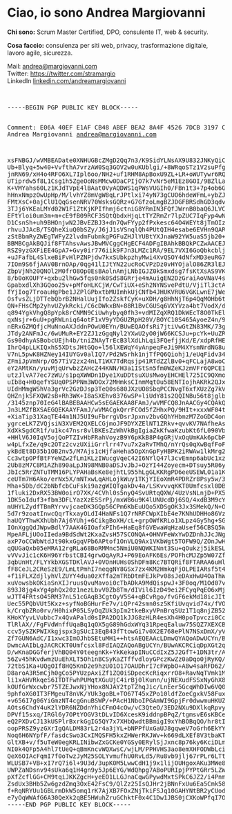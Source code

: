 <h1>Ciao, io sono <strong>Andrea Margiovanni</strong></h1>
<p><strong>Chi sono:</strong> Scrum Master Certified, DPO, consulente IT, web & security.</p>
<p><strong>Cosa faccio:</strong> consulenza per siti web, privacy, trasformazione digitale, lavoro agile, sicurezza.</p>
<p class="lead">
  Mail: <a href="mailto:andrea@margiovanni.com">andrea@margiovanni.com</a><br />
  Twitter: <a href="https://twitter.com/stramargio" rel="me">https://twitter.com/stramargio</a><br />
  LinkedIn <a href="https://www.linkedin.com/in/andreamargiovanni/">linkedin.com/andreamargiovanni</a>
</p>
<br />
<pre>
-----BEGIN PGP PUBLIC KEY BLOCK-----
  
Comment: E06A 40EF E1AF CB48 ABEF  BEA2 8A4F 4526 7DCB 3197
Comment: Andrea Margiovanni <andrea@margiovanni.com>

xsFNBGJ/wVMBEADate0XNHUGBcZMgD2Qq7n3/K9SidYLNsAX9U832JNKyQiCTHAv
Ub+Blyq+5w40+VvfthA7vrzAW0Sq3GOV2w0uKUblgi/+8WRqoSTz1V2suPfg3H+2
jnRN69/xH4o4RFO6XL7Ipl6oo/NH2+uf1RHM8ApBoxU9ZL+LR+oWUTywr6RQzTzr
UTiprdw5f8L1Csg1h5ZgeOoNsMMcw0DaCPIjO7k7vNr5eM1Ez8GOI/9BZlLa4AK0
K+VMYahs60Lz1KJdTVpE4lBAat0VyAQDWS1qPWsVUGIh0/FBn1t3+7p4ob6GoPIr
hHnxNmpzOwUpHp/M/lvhYZ8mVgW8qLrJPtlxi74yN73gCUO6hdeWFmL+ybZJ8Hrf
FMtXsC+0ajClU1QqGsenNRV70WsksGQRz+G7GfzoLmgBZJDGFBRSdhGD3qdvq3F6
3TJj6YKEaLMYd02W1F1ZtKjKPIfhmj6ctniG8YRmIN3FQfJWrnB0baQ6JLVCEMEj
EFtYloi0um3m+m+cE9fB09RCF3SQtQbdxHjqLtTYZRmZr7lpZUC7IqFyp4wNqXOb
D1CsnSh+uh9BHOnjwN2JBvEZBJ3+dn7QwFYyp2fPxkesc64O4WEYt8jTmOIza3Hp
rhvuJJAcB/TSQheXiuQ0bSZy/J6jJ1sVSnqlQh4PUtQIH4esabe6EVHn9QARAQAB
zStBbmRyZWEgTWFyZ2lvdmFubmkgPGFuZHJlYUBtYXJnaW92YW5uaS5jb20+wsGR
BBMBCgAkBQJif8FTAhsvAwsJBwMVCggCHgECF4ADFgIBAhkBBQkPCZwAACEJEIpP
RSZ9yzGXFiEE4GpA7+Gvy0ir776iik9FJn3LMZc1RA/9EL7VXI6GoQbkcblj8bm7
+uJFafbL4SlxeBiFvHlPZNPjdw7kxSUbkpzhyMwi4XvQSOY4dNfxMD3euRG7MhTC
7IOm9S6fjAAV0BrnOAp/0qg41lIJtYN22ucRoCVPzDz0vHYOjalO86ZR3lEJ/jDW
ZbpVjNh20QNOl2M0frO8Op0EsBAolnAmjLNbIGJZ0kSmxdsg7fsKtXsAS9VKTZ9T
8/b0oKOUFY+qxbu2lhGw5fqs0nk0SdS8GRrje4mAuigEN2DzGraiAoVNaV4sgpcl
GpabxdlXh3GQoo25v+pMfoHLKCjW/CwTiUX+eSh2NYNSvePdtU/VjiTl3ctAJMcv
fYjIog7TroauHgPbe1JZPlGPbxtbMUImhkUjCNfb4JHUKVRU6VGKLwnE7jWerYJ1
OsfvsZLjDTTebQbrB2NHalUujIfo2ZskfCyK+uXDH/g8HhNjT6p4QqMOHb6tgrR+
QN+FHsCMp2yhvUZykRcki/C6cDWkxBN+88R1BvCGUSq6VXYVza4bt7VodX/daVJq
q894YgkVhgQ8pYpk8rCNMN9CiUwhybyq0fh3+vdMIZqXRQ1DkWEcT8O0TkElIVs2
qxNsjr+6uU+pgRWLniq64otF1xV9yYDGUZRpH20V/BOYC10S465AyoeZ4n/9/nkV
nERxGZMQfjcMuNnoAXJddnPOwU0EYn/BUwEQAOfsRi7jtiVwGtZN83MK/73gnuig
JTdy2ANFmJc/6wUMuR+EY2ZJ1zGgqNyl2YXwU2yO0jW66KCSJu+pcYk+UuZRITvJ
Gs90dhyASBobcUEjh4b/tniZNAyTrEcB3lXdLhLqi3FQefjjKd/E/xdpRfHEOCEE
IhrQ4pLLKIQxhS5XDtsJHtGQo+l56lXEWqY4yAnpeqFeJi9M4XYsmNrdNG8u043Q
V7nL5pwK8HZNey14IUYGv0alIQ7/Pd2WSrhk1njTfPQ6Qiohj1/eUqFidv34rlfG
ZFmiJpVmNrp/O57TiV2zx24nLT1WX7TdRqsjp41RTdZZlBv0+qFCLajA8woC/ARf
eY2AMtKn/yuvMjqUrwbzZAHcZ44KNN/H3a1IStSn5fm0WZeKJzmVFr6QPCE1meAW
utzJlvA77ec7zWU/s1pqXWWDn1Dye1XuDDtsuXUsMwoyEHCHEl725IC9QXmoI1l2
uIb8q+H0qefYSUq0PSPPNm3WOOx72MHmksCInmMqt0u58ENTIojhAKRk2QJxdBlz
UIdHMmgWShVa3grVc2GzDJsp3TeQ0s680JXzUO8SbqPCCNvgT6xfXUzZg7kVeSND
QHZnjkSFXQW2sB+Rh3WK+I8aSXEhv8376wSP+liUdY81s2QQINBu56t8jglbDqTt
/3145znp70IeG4lBABEBAAHCw5sEGAEKAA8FAmJ/wVMFCQ8JnAACGy4CQAkQik9F
Jn3LMZfBXSAEGQEKAAYFAmJ/wVMACgkQrrFCOd5fZHhxPQ/9HIt+xxxWF04ti96c
+XiaTip31XaqTE44m1NJ5UI9uFbrrgVDsrJpxnv2bvGQhYHbmzM7ZoGDC4onYS80
ygrceLK7ZVQjsiN3XVEM2QXELCGjmoJF9DYXZElNT1ZRkv+qvvKV7NAfheAsCKoU
XdXkSgdCR1f/u1kc47nsr8vlBKEsZzWhVkBgIgiaZkKfwaKzubKt6fL090VbhPS7
+HHlV6J0IqV5ojQoPTZIvHbFRahVoyzB9Y6pKkB8P4gGRjVxOqUmKAk6pCbPw1Bo
w4pLfxZe/q9c2OTz2cvzUXiiGrrlrr47vu7x2aRvTMhQ/nYrQs0qXwBqfFoFJAEP
ykBdEt8D35b1OB2nv5/M7Ajs1cHjfaHeha5OpXnGpFyHBPK2iRWAw1lkMrg2tUs4
Cc3wtpOPfBtFYeWZw2fLm1KLzIWucgVqeC42I6NYlQ47l3cvEmnp6abUc1xzebw0
2Ub8zM7C8M1AZh890aLpJN98MNB0aDSJvJbJ+OzYI44Zoyecm+DTsuy5R06yLOW/
JbIc5RrZNTuTMM16PLYPAHaBsKe8ejhtL955hLgGLKKRgPD6eeUSEWL01a1KtiWs
ceUTm7H6Ako/erNx5X/mNTxwLqAHLojkWuy1TKjYIEoXmR4PDRZr8Psy5w/3RHz+
Mha+5Db/dC2bNbfcbCuFski9azgWIQTgakDv4a/LSKvvvqKKT0Umfcsxl0DBEACt
1fluki2DxRX53BW0oirO7XK/4CVhl0s5nyQ4SvURtqQXW/4UzVsNLnjD+PX5WDPS
1DK5oIduf3+fbm3DFLYazXzESSrPj/mxW86u9K4lUNUcdDj6SQ/4xdB3M9cY8zZ7
mUHYLZydfTBmRYrvvjcaeDK3GQp56CPm6KbEuUQo5XDSgOK3Jx3SMekQ/N+ODlHo
5d7r9zoatInwcQqrTkxayOLdI4HaNFs1Q7rNRFCWpXIbE4e7KNhUDHHo86VzcM7G
haUQYThwKXhUbh7Aj6YUhj+6CikgBoXH/cL+grpOWfKRLo1XLpz4Gy5hg+SGO9WQ
IOnXggQdJWpwBdlY7AAK4GIOafxPIh6+HaEq8fGVEwaWqHzaUsef56CBSQ5WAzTZ
MpeAFLjUOoIIeda9BdSdWt2KxaZvsH57SCONQA+OHNVFeWxYwDZDnhJJcJNguB1Y
axP7oCCWbWtdJt90kxGgqVPb6APtof1OnVLQ9Ax1VKbWgt5TOFW9Q/ZOnJwHVXMu
qQUGaQxb05eMRA12rgRLa68BoRMMnc5NmiU0NQWKINnt3Su+qOukzj5ikESLLCOz
vVVvJic1cK6H96YrbstCBI4grwOqAyRJ+P69EoAFK6Es/POFhcMJZp5W07ZfIb4C
3qbUnHt/FLYYkbXGSTDKlAVJ+0VOnHUHs0ShDFm8Kc7BTQRif8FTARAA6uHlcUR/
fF8CeJL2CReSzE9/LmLtPmhI7neqgNY8GSx7zx4KM2HmkqFjOLPEIARsf5t4O6Vn
+f1iFLXZdjlyhVlZUYY4dua0zXffa2mTRbDtmFEJkPv08sJeDAxHwU4OaThWvBF3
xuVowsbkOKiaSnXIJruusQvuMavoi0cTbADkA9MdQispwJ+3F0oq/M1Od07vg0JW
893J8jg4xYg4phQx20z1nezLbvV0Zb8Tm/dIVil6IzD49ei2FCyqPqEO6xMjqbum
wJTT4FRtsO45RM37nL51cGAqB3CgtOyV5S4+qBCvRgo/fvGF6ekMd18icJIt1cBB
Uec55PQbVUt5Kxz+syfNoBGHurFe7v/iQPr42smn0sz5KfiUvqvid74x/fVOtVhh
k/CrqbZRo0rv/H0hixP05LSyOqZUk3pIm2tkeBxyVPnBrqSUz1T1q8njZB52uJn4
KHoKYyvLVubbc7x4QvAPald0sIPA2DQ1kJJG8zHLR4esXh4H0poTpvczi0CcKlKe
TlRlAX//FgFVdWnffUqaBq1qOX5gG89hGdxWYq31RpeqEaluw75SQZ7XEXCBmxcB
ccv5ySZKPWIXkgjspx3gSUcI3EqB43fTtowGi7v0X2E768ePlN7NSxDmX/yVUe65
Zf7GUN6AdC/I1xwc3ImOJhbSEtuMH1++htsAEQEAAcLDmwQYAQoADwUCYn/BUwUJ
DwmcAAIbLgJACRCKT0Umfcsxl8FdIAQZAQoABgUCYn/BUwAKCRCiqDpXGt2qjwBv
D/wKnaDGGferjVhBQ04Y0teegnKk+YkKekapINuCCdIxZ5J2GfT+1DN3tr/AOi5n
56Zv45hKvdwmzUuEhXLT5Oh1nBCSyKaZTffvdloyGPczKwZz0aDqo0jRyKQ/edCI
72tbS1Ka+UQgOIf8HQ5KnD2e9hzU01O17OAUDhrI7cFWpbO+A8w4saRFD62/crOS
D8aroA3R5mCjh0gCo5PYUzpAxiZf1ZQ0iSDpecKcRiqxrrO8+RavNqTVmk1M9Wmo
li1xAHVRkqeS6ITDTFwhPUMqtXGuUjC4irBj0lKunn/ujNEXudFSSxNyGhX81LZO
kOUfGrWxcwbr75TZEJwxNjYHox8NJAY2tpTZhqJic/LnEer5GcqWhDIw6VQ0pnr1
9phfoXG0IT3FMgeuT8nVK/YUk3goBL+TO67T45xZPo10ldfZoeCgxkV58FuxxCvb
+v656I7g06YiGmzNT4cgGnuBSWP/+PAcH1NboIPGAmWI9GpjFr0dwwmuHKUZkueb
AOts6ChdY4uK2lYDR6NZDdnYhiCFmO4cOw/vC3QteO/3ED2NXu9DXlkqRpvyDgwj
DPVf15sxq/IRGl6y7OPtYOGV3tDLvID6XcesK9iddnpBPqZ/tgmsvE6sKBCex1Nr
eQ2PXDvCJ13kUSPlrBxrkGgIG5QY7x7XHbQwdtBBmigI9xYhBOBqQO/hr8tIq+++
oopPRSZ9yzGXrIgQALDM83rL2r4a3jYL+bNPPfUxGaUJ8gqweV7oGrh6EkYY18Rq
Noq6H6NYpfF/fasdcSwo3CxIMQSFH5kxZHWerRKJWv+k669dLXEf8V3tbaKTG0UD
GltXB+v/f5uTeW0egKRLINibwZxGCKe0YGSy0ERylSjJxnc8p76ky6KciDLm+8B1
NI0k4QFp5A4hl7tUeQ+qBmKncvWQXwsC/wjLM/PPHVHS3ao8emXHFODWbLciKTD/
QeX6OIAcFqmI7f0oTwzJyM25SOLYvmufhU0RvLd5/Ru8vb9jlj67rPLr6LTtZR2k
WLUSB7+VB+xI7rQ7i6l+9U3d/3upK0M5LwwCdH1j9x1lijOUHgoxAKu3MWe8sjQM
UWPZaNDsnv94sUka6q1H4gn9y5Jp6EYG/WdQhpg7ABoPURIpjPYPtGRr5LZWxIrQ
pXfZcflGG+CM9tqiJKKZgcH+yeEO1LLGJnaCqwGPywdMxtSPkC6JZ2/i4Pnm4Fuq
ZsdUx3BHb5Zw6gzdZmq3OxE42FsC9/QlZz25IsQJHr2jBNnFxUu6Ea5Cmk58xv5z
f+RqNRYUu1GBLrmDkW5omq1rK7AjXB7FOxZNjTkiFSJq10GAHYNtBR2yCUodvMu1
e7yOqWWAfG6A30QeXk2qBE5HWuhZruGChktF0x4C1Dw1JBS0jCXKoWPfqI7O
=qJ+l
-----END PGP PUBLIC KEY BLOCK-----
  </pre>
